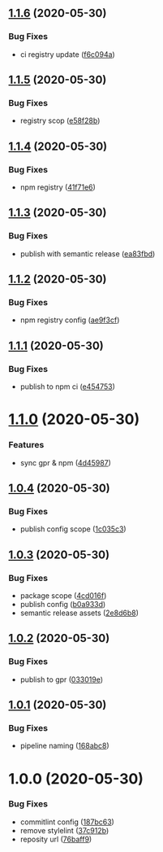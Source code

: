 ## [1.1.6](https://github.com/selmi-karim/img-cli/compare/v1.1.5...v1.1.6) (2020-05-30)


### Bug Fixes

* ci registry update ([f6c094a](https://github.com/selmi-karim/img-cli/commit/f6c094a88a965bb6f78b64fb9acc4720aeaea186))

## [1.1.5](https://github.com/selmi-karim/img-cli/compare/v1.1.4...v1.1.5) (2020-05-30)


### Bug Fixes

* registry scop ([e58f28b](https://github.com/selmi-karim/img-cli/commit/e58f28b695ed495de5a1a22af6b6c1be2c265979))

## [1.1.4](https://github.com/selmi-karim/img-cli/compare/v1.1.3...v1.1.4) (2020-05-30)


### Bug Fixes

* npm registry ([41f71e6](https://github.com/selmi-karim/img-cli/commit/41f71e6b5dc451fb6d3c3cf262bba4ca05a1ea7e))

## [1.1.3](https://github.com/selmi-karim/img-cli/compare/v1.1.2...v1.1.3) (2020-05-30)


### Bug Fixes

* publish with semantic release ([ea83fbd](https://github.com/selmi-karim/img-cli/commit/ea83fbd56a6974381a3d5389717bb748ce422df5))

## [1.1.2](https://github.com/selmi-karim/img-cli/compare/v1.1.1...v1.1.2) (2020-05-30)


### Bug Fixes

* npm registry config ([ae9f3cf](https://github.com/selmi-karim/img-cli/commit/ae9f3cf75363ec1811b12758883a1f0281841708))

## [1.1.1](https://github.com/selmi-karim/img-cli/compare/v1.1.0...v1.1.1) (2020-05-30)


### Bug Fixes

* publish to npm ci ([e454753](https://github.com/selmi-karim/img-cli/commit/e4547531ccc1d2ca8223053f8b8037f6daecc0eb))

# [1.1.0](https://github.com/selmi-karim/img-cli/compare/v1.0.4...v1.1.0) (2020-05-30)


### Features

* sync gpr & npm ([4d45987](https://github.com/selmi-karim/img-cli/commit/4d4598768dd93315642571a431bb0140bdefc701))

## [1.0.4](https://github.com/selmi-karim/img-cli/compare/v1.0.3...v1.0.4) (2020-05-30)


### Bug Fixes

* publish config scope ([1c035c3](https://github.com/selmi-karim/img-cli/commit/1c035c35044ea9ae41f910dc2339d1add7b5ab11))

## [1.0.3](https://github.com/selmi-karim/img-cli/compare/v1.0.2...v1.0.3) (2020-05-30)


### Bug Fixes

* package scope ([4cd016f](https://github.com/selmi-karim/img-cli/commit/4cd016f5cc0beb001a8546113ba2c583fec8b349))
* publish config ([b0a933d](https://github.com/selmi-karim/img-cli/commit/b0a933d53f82b3c00dd084cc2c6d79b617b4b38e))
* semantic release assets ([2e8d6b8](https://github.com/selmi-karim/img-cli/commit/2e8d6b8966983bdc599a89443ed30b7b925f95ce))

## [1.0.2](https://github.com/selmi-karim/img-cli/compare/v1.0.1...v1.0.2) (2020-05-30)


### Bug Fixes

* publish to gpr ([033019e](https://github.com/selmi-karim/img-cli/commit/033019eadff0358fd99dd56e905052094bed767c))

## [1.0.1](https://github.com/selmi-karim/img-cli/compare/v1.0.0...v1.0.1) (2020-05-30)


### Bug Fixes

* pipeline naming ([168abc8](https://github.com/selmi-karim/img-cli/commit/168abc8c42e525465f0d44b289c09ba5677c2273))

# 1.0.0 (2020-05-30)


### Bug Fixes

* commitlint config ([187bc63](https://github.com/selmi-karim/img-cli/commit/187bc63977252c300810b92821be3ed789d6181f))
* remove stylelint ([37c912b](https://github.com/selmi-karim/img-cli/commit/37c912b069de2ad1f8f6fb9d51a3eb722f483f7f))
* reposity url ([76baff9](https://github.com/selmi-karim/img-cli/commit/76baff9de961273ac4288f648bb8fb46ec990091))
